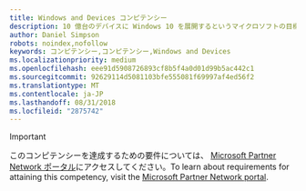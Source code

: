 ```yaml
---
title: Windows and Devices コンピテンシー
description: 10 億台のデバイスに Windows 10 を展開するというマイクロソフトの目標を共有しましょう。 機会はサービス、アプリケーション、デバイスに潜んでいます。 このコンピテンシーでは、収益性の高い Windows 10 のプラクティスを構築および拡大するのに役立つツール、コンテンツ、リソースが提供されます。
author: Daniel Simpson
robots: noindex,nofollow
keywords: コンピテンシー,コンピテンシー,Windows and Devices
ms.localizationpriority: medium
ms.openlocfilehash: eee91d5908726893cf8b5f4a0d01d99b5ac442c1
ms.sourcegitcommit: 92629114d5081103bfe555081f69997af4ed56f2
ms.translationtype: MT
ms.contentlocale: ja-JP
ms.lasthandoff: 08/31/2018
ms.locfileid: "2875742"
---
```

>[!IMPORTANT]
><span data-ttu-id="8620c-106">このコンピテンシーを達成するための要件については、 [Microsoft Partner Network ポータル](https://partner.microsoft.com/membership/competencies)にアクセスしてください。</span><span class="sxs-lookup"><span data-stu-id="8620c-106">To learn about requirements for attaining this competency, visit the [Microsoft Partner Network portal](https://partner.microsoft.com/membership/competencies).</span></span>

<!--

#Windows and Devices 
Share our goal of having Windows 10 on 1 billion devices. The opportunity spans services, applications, and devices. This competency provides you with tools, content and resources to help you build and grow your profitable Windows 10 practice.

- [Service Partner option](#service-partner-option)
- [Device Partner option](#device-partner-option)
- [Surface Hub option](#surface-hub-option)

##Service Partner option
The Service Partner option is ideal if you prefer to prove your skills by passing assessments or exams related to your practice/line of business. Complete all the steps within the option to attain the Windows and Devices competency.

###Silver
1. Your organization must have **2** individuals pass the required exams or assessments.

    - **2** individuals must each pass one of the following exams:

        - **Application Builders** focus area

            - [Exam 70-354](https://www.microsoft.com/en-us/learning/exam-70-354.aspx): Universal Windows Platform - App Architecture and UX/UI*
            - [Exam 70-355](https://www.microsoft.com/en-us/learning/exam-70-355.aspx): Universal Windows Platform - App Data, Services, and Coding Patterns*
            - [Exam 70-357](https://www.microsoft.com/en-us/learning/exam-70-357.aspx): Developing Mobile Apps

    **OR**

    - **2** individuals must each pass the following assessment:

        - **Deployment Partner** focus area

            - [Windows 10 Deployment, Security and Management Assessment](https://partneruniversity.microsoft.com/?whr=uri:MicrosoftAccount&courseId=16022&scoId=eGcisv8BC_3806265419)

*Retiring September 30, 2017

###Gold
1. Your organization must have **4** individuals pass the required exams or assessments.
    - **4** individuals must each pass one of the following exams:
        - **Application Builders** focus area

            - [Exam 70-354](https://www.microsoft.com/en-us/learning/exam-70-354.aspx): Universal Windows Platform - App Architecture and UX/UI*
            - [Exam 70-355](https://www.microsoft.com/en-us/learning/exam-70-355.aspx): Universal Windows Platform - App Data, Services, and Coding Patterns*
            - [Exam 70-357](https://www.microsoft.com/en-us/learning/exam-70-357.aspx): Developing Mobile Apps

    **OR**

    - **4** individuals must each pass the following assessment:

        - **Deployment Partner** focus area

            - [Windows 10 Deployment, Security and Management Assessment](https://partneruniversity.microsoft.com/?whr=uri:MicrosoftAccount&courseId=16022&scoId=eGcisv8BC_3806265419)

*Retiring September 30, 2017

##Device Partner option
The Device Partner option is ideal if you prefer to prove your skills by passing exam/assessment related to your practice/line of business. Complete all the steps within the option to attain the Windows and Devices competency.

###Silver
1. Your organization must have **2** individuals pass the required exams or assessments.

    - **2** individuals must each pass the following exam:

        - **System Builder** focus area

            - [Exam 70-735](https://www.microsoft.com/en-us/learning/exam-70-735.aspx): OEM Manufacturing and Deployment for Windows 10

    **OR**

    - **2** individuals must each pass the following assessment:

        - **IoT Device Builder** focus area

            - [IoT Device Builder Assessment for Windows 10](https://partneruniversity.microsoft.com/?whr=uri:MicrosoftAccount&courseId=15887&scoId=mwJPK2B8B_9004778676)

###Gold
1. Your organization must have **4** individuals pass the required exams or assessments.

    - **4** individuals must each pass the following exam:

        - **System Builder** focus area

            - [Exam 70-735](https://www.microsoft.com/en-us/learning/exam-70-735.aspx): OEM Manufacturing and Deployment for Windows 10

    **OR**

    - **4** individuals must each pass the following assessment:

        - **IoT Device Builder** focus area
        
            - [IoT Device Builder Assessment for Windows 10](https://partneruniversity.microsoft.com/?whr=uri:MicrosoftAccount&courseId=15887&scoId=mwJPK2B8B_9004778676)

##Surface Hub option
The Surface Hub option is ideal if you are an authorized Surface Hub ADR and prefer to attain competency through Surface Hub sales. Complete all the steps within the option to attain the Windows and Devices competency.

###Silver
1. Your organization must meet the performance thresholds.

    - Partner must have shipped 12 devices in the TTM period with an average of 1 unit a month.
    - Partner must also be an authorized Surface Hub ADR.

2. Your organization must have **2** individuals pass an assessment.

    - [Surface Hub Assessment](https://PartnerUniversity.microsoft.com?whr=uri:MicrosoftAccount&courseId=16722&scoId=jcNMRQouC_5906265419)


###Gold
1. Your organization must meet the performance thresholds.

    - Partner must have shipped 52 devices in the TTM period with an average of 4 units a month.
    - Partner must also be an authorized Surface Hub ADR.

2. Your organization must have **4** individuals pass the required exams and assessment.

    - **All** individuals must pass the following assessment:
    
        - [Surface Hub Assessment](https://PartnerUniversity.microsoft.com?whr=uri:MicrosoftAccount&courseId=16722&scoId=jcNMRQouC_5906265419)
    
    **AND**

    - **All** individuals must each pass one of the following exams:

        - [Exam 70-347](https://www.microsoft.com/en-us/learning/exam-70-347.aspx): Enabling Office 365 services
        - [Exam 70-334](https://www.microsoft.com/en-us/learning/exam-70-334.aspx): Core Solutions of Skype for Business 2015 
        - [Exam 70-398](https://www.microsoft.com/en-us/learning/exam-70-398.aspx): Planning for and Managing Devices in the Enterprise
        - [Exam 70-697](https://www.microsoft.com/en-us/learning/exam-70-697.aspx): Configuring Windows Devices 
-->


      



 


